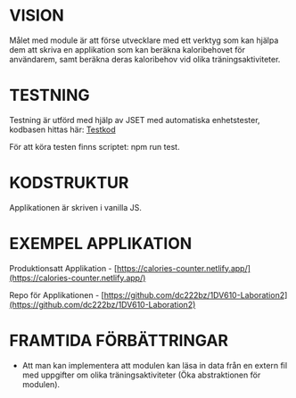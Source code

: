 # VISION

Målet med module är att förse utvecklare med ett verktyg som kan hjälpa dem att skriva en applikation som kan beräkna kaloribehovet för användarem, samt beräkna deras kaloribehov vid olika träningsaktiviteter.

# TESTNING

Testning är utförd med hjälp av JSET med automatiska enhetstester, kodbasen hittas här: [Testkod](https://github.com/dc222bz/calories-counter/blob/main/test-app/test-app.test.js)

För att köra testen finns scriptet: npm run test.

# KODSTRUKTUR

Applikationen är skriven i vanilla JS.

# EXEMPEL APPLIKATION

Produktionsatt Applikation - [https://calories-counter.netlify.app/](https://calories-counter.netlify.app/)

Repo för Applikationen - [https://github.com/dc222bz/1DV610-Laboration2](https://github.com/dc222bz/1DV610-Laboration2)

# FRAMTIDA FÖRBÄTTRINGAR

- Att man kan implementera att modulen kan läsa in data från en extern fil med uppgifter om olika träningsaktiviteter (Öka abstraktionen för modulen).
